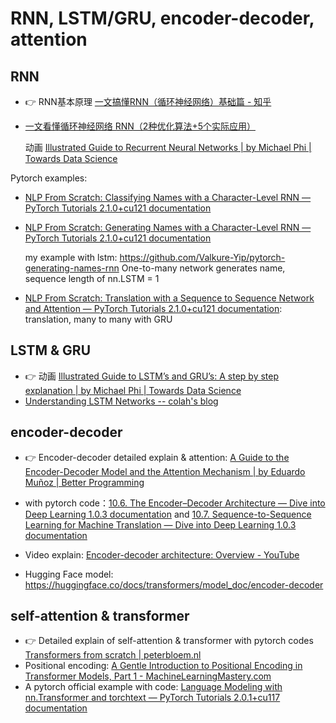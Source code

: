 # RNN, LSTM/GRU, encoder-decoder, attention

## RNN

- 👉 RNN基本原理 [一文搞懂RNN（循环神经网络）基础篇 - 知乎](https://zhuanlan.zhihu.com/p/30844905)

- [一文看懂循环神经网络 RNN（2种优化算法+5个实际应用）](https://easyai.tech/ai-definition/rnn/)

  动画 [Illustrated Guide to Recurrent Neural Networks | by Michael Phi | Towards Data Science](https://towardsdatascience.com/illustrated-guide-to-recurrent-neural-networks-79e5eb8049c9)
  

Pytorch examples:

- [NLP From Scratch: Classifying Names with a Character-Level RNN — PyTorch Tutorials 2.1.0+cu121 documentation](https://pytorch.org/tutorials/intermediate/char_rnn_classification_tutorial.html)

- [NLP From Scratch: Generating Names with a Character-Level RNN — PyTorch Tutorials 2.1.0+cu121 documentation](https://pytorch.org/tutorials/intermediate/char_rnn_generation_tutorial.html#creating-the-network)

  my example with lstm: https://github.com/Valkure-Yip/pytorch-generating-names-rnn
  One-to-many network generates name, sequence length of nn.LSTM = 1

- [NLP From Scratch: Translation with a Sequence to Sequence Network and Attention — PyTorch Tutorials 2.1.0+cu121 documentation](https://pytorch.org/tutorials/intermediate/seq2seq_translation_tutorial.html?highlight=seq2seq): translation, many to many with GRU

## LSTM & GRU

- 👉 动画 [Illustrated Guide to LSTM’s and GRU’s: A step by step explanation | by Michael Phi | Towards Data Science](https://towardsdatascience.com/illustrated-guide-to-lstms-and-gru-s-a-step-by-step-explanation-44e9eb85bf21)
- [Understanding LSTM Networks -- colah's blog](https://colah.github.io/posts/2015-08-Understanding-LSTMs/)

## encoder-decoder

- 👉 Encoder-decoder detailed explain & attention: [A Guide to the Encoder-Decoder Model and the Attention Mechanism | by Eduardo Muñoz | Better Programming](https://betterprogramming.pub/a-guide-on-the-encoder-decoder-model-and-the-attention-mechanism-401c836e2cdb)

- with pytorch code：[10.6. The Encoder–Decoder Architecture — Dive into Deep Learning 1.0.3 documentation](https://d2l.ai/chapter_recurrent-modern/encoder-decoder.html) 
  and [10.7. Sequence-to-Sequence Learning for Machine Translation — Dive into Deep Learning 1.0.3 documentation](https://d2l.ai/chapter_recurrent-modern/seq2seq.html)

- Video explain: [Encoder-decoder architecture: Overview - YouTube](https://www.youtube.com/watch?v=zbdong_h-x4&ab_channel=GoogleCloudTech)

- Hugging Face model: https://huggingface.co/docs/transformers/model_doc/encoder-decoder

## self-attention & transformer

- 👉 Detailed explain of self-attention & transformer with pytorch codes [Transformers from scratch | peterbloem.nl](https://peterbloem.nl/blog/transformers)
- Positional encoding: [A Gentle Introduction to Positional Encoding in Transformer Models, Part 1 - MachineLearningMastery.com](https://machinelearningmastery.com/a-gentle-introduction-to-positional-encoding-in-transformer-models-part-1/)
- A pytorch official example with code: [Language Modeling with nn.Transformer and torchtext — PyTorch Tutorials 2.0.1+cu117 documentation](https://pytorch.org/tutorials/beginner/transformer_tutorial.html#load-and-batch-data)
